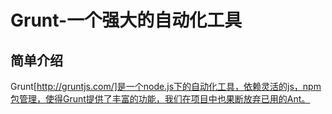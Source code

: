 ﻿Grunt-一个强大的自动化工具
============================

简单介绍
----------------
Grunt[http://gruntjs.com/]是一个node.js下的自动化工具，依赖灵活的js，npm包管理，使得Grunt提供了丰富的功能，我们在项目中也果断放弃已用的Ant。
